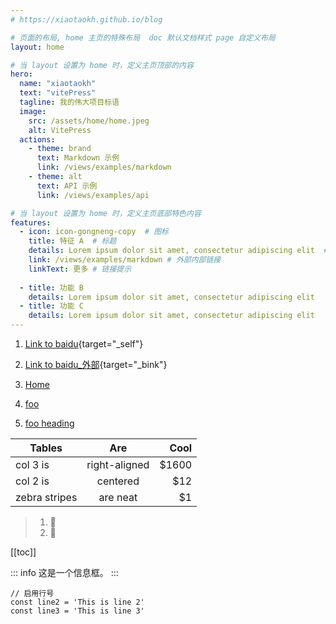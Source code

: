 ```yaml
---
# https://xiaotaokh.github.io/blog

# 页面的布局, home 主页的特殊布局  doc 默认文档样式 page 自定义布局
layout: home

# 当 layout 设置为 home 时，定义主页顶部的内容
hero:
  name: "xiaotaokh"
  text: "vitePress"
  tagline: 我的伟大项目标语
  image:
    src: /assets/home/home.jpeg
    alt: VitePress
  actions:
    - theme: brand
      text: Markdown 示例
      link: /views/examples/markdown
    - theme: alt
      text: API 示例
      link: /views/examples/api

# 当 layout 设置为 home 时，定义主页底部特色内容
features:
  - icon: icon-gongneng-copy  # 图标
    title: 特征 A  # 标题
    details: Lorem ipsum dolor sit amet, consectetur adipiscing elit  # 详情
    link: /views/examples/markdown # 外部内部链接
    linkText: 更多 # 链接提示
    
  - title: 功能 B
    details: Lorem ipsum dolor sit amet, consectetur adipiscing elit
  - title: 功能 C
    details: Lorem ipsum dolor sit amet, consectetur adipiscing elit
---
```


<script setup>
import { useData } from 'vitepress';

const { theme, page, frontmatter } = useData()
</script>

[//]: # (<pre>{{ frontmatter }}</pre>)
<i class="iconfont icon-gongneng-copy"></i>

<style lang="scss">
  :root {
    --vp-home-hero-name-color: transparent;
    --vp-home-hero-name-background: -webkit-linear-gradient(120deg, #bd34fe, #41d1ff);
  }
</style>

1. [Link to baidu](https://www.baidu.com){target="_self"}
2. [Link to baidu_外部](https://www.baidu.com){target="_bink"}




1. [Home](/) <!-- 将用户导航至根目录下的 index.html -->
2. [foo](views/examples/markdown/) <!-- 将用户导航至目录 foo 下的 index.html -->
3. [foo heading](views/examples/markdown/#更多) <!-- 将用户锚定到目录 foo 下的index文件中的一个标题"更多"上 -->

| Tables        |      Are      |  Cool |
| ------------- | :-----------: | ----: |
| col 3 is      | right-aligned | $1600 |
| col 2 is      |   centered    |   $12 |
| zebra stripes |   are neat    |    $1 |

> 1. :tada:
> 2. :100:


[[toc]]

::: info
这是一个信息框。
:::


```js:line-numbers {1}
// 启用行号
const line2 = 'This is line 2'
const line3 = 'This is line 3'
```









